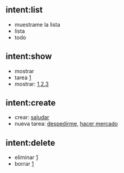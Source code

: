## intent:list
- muestrame la lista
- lista
- todo

## intent:show
- mostrar
- tarea [1](task_id)
- mostrar: [1](task_id),[2](task_id),[3](task_id)

## intent:create
- crear: [saludar](task)
- nueva tarea: [despedirme](task), [hacer mercado](task)

## intent:delete
- eliminar [1](task_id)
- borrar [1](task_id)
